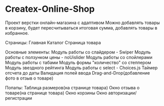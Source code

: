 # Createx-Online-Shop

Проект верстки онлайн-магазина с адаптивом
Можно добавлять товары в корзину, будет пересчитываться итоговая сумма, добавлять товары в избранное.

Страницы:
Главная
Каталог
Страница товара

Основные элементы:
    Модуль работы со слайдером - Swiper
    Модуль работы с ползунком цены - noUislider
    Модуль работы со спойлерами
    Модуль работы с табами
    Модуль формы "количество" со степпером
    Модуль звездного рейтинга
    Модуль работы с select - Choices.js
    Таймер отсчета до даты
    Валидация полей ввода
    Drag-and-Drop(добавление фото в отзыв о товаре)

Попапы:
    Таблица размеров(на странице товара)
    Окно отзыва о товаре(на странице товара)
    Окно корзины
    Окно авторизации/регистрации
